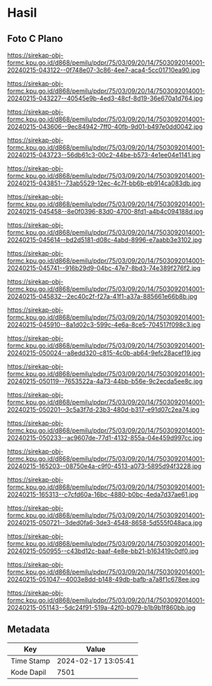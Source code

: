 # Hasil

## Foto C Plano

https://sirekap-obj-formc.kpu.go.id/d868/pemilu/pdpr/75/03/09/20/14/7503092014001-20240215-043122--0f748e07-3c86-4ee7-aca4-5cc01710ea90.jpg

https://sirekap-obj-formc.kpu.go.id/d868/pemilu/pdpr/75/03/09/20/14/7503092014001-20240215-043227--40545e9b-4ed3-48cf-8d19-36e670a1d764.jpg

https://sirekap-obj-formc.kpu.go.id/d868/pemilu/pdpr/75/03/09/20/14/7503092014001-20240215-043606--9ec84942-7ff0-40fb-9d01-b497e0dd0042.jpg

https://sirekap-obj-formc.kpu.go.id/d868/pemilu/pdpr/75/03/09/20/14/7503092014001-20240215-043723--56db61c3-00c2-44be-b573-4e1ee04e1141.jpg

https://sirekap-obj-formc.kpu.go.id/d868/pemilu/pdpr/75/03/09/20/14/7503092014001-20240215-043851--73ab5529-12ec-4c7f-bb6b-eb914ca083db.jpg

https://sirekap-obj-formc.kpu.go.id/d868/pemilu/pdpr/75/03/09/20/14/7503092014001-20240215-045458--8e0f0396-83d0-4700-8fd1-a4b4c094188d.jpg

https://sirekap-obj-formc.kpu.go.id/d868/pemilu/pdpr/75/03/09/20/14/7503092014001-20240215-045614--bd2d5181-d08c-4abd-8996-e7aabb3e3102.jpg

https://sirekap-obj-formc.kpu.go.id/d868/pemilu/pdpr/75/03/09/20/14/7503092014001-20240215-045741--916b29d9-04bc-47e7-8bd3-74e389f276f2.jpg

https://sirekap-obj-formc.kpu.go.id/d868/pemilu/pdpr/75/03/09/20/14/7503092014001-20240215-045832--2ec40c2f-f27a-41f1-a37a-885661e66b8b.jpg

https://sirekap-obj-formc.kpu.go.id/d868/pemilu/pdpr/75/03/09/20/14/7503092014001-20240215-045910--8a1d02c3-599c-4e6a-8ce5-704517f098c3.jpg

https://sirekap-obj-formc.kpu.go.id/d868/pemilu/pdpr/75/03/09/20/14/7503092014001-20240215-050024--a8edd320-c815-4c0b-ab64-9efc28acef19.jpg

https://sirekap-obj-formc.kpu.go.id/d868/pemilu/pdpr/75/03/09/20/14/7503092014001-20240215-050119--7653522a-4a73-44bb-b56e-9c2ecda5ee8c.jpg

https://sirekap-obj-formc.kpu.go.id/d868/pemilu/pdpr/75/03/09/20/14/7503092014001-20240215-050201--3c5a3f7d-23b3-480d-b317-e91d07c2ea74.jpg

https://sirekap-obj-formc.kpu.go.id/d868/pemilu/pdpr/75/03/09/20/14/7503092014001-20240215-050233--ac9607de-77d1-4132-855a-04e459d997cc.jpg

https://sirekap-obj-formc.kpu.go.id/d868/pemilu/pdpr/75/03/09/20/14/7503092014001-20240215-165203--08750e4a-c9f0-4513-a073-5895d94f3228.jpg

https://sirekap-obj-formc.kpu.go.id/d868/pemilu/pdpr/75/03/09/20/14/7503092014001-20240215-165313--c7cfd60a-16bc-4880-b0bc-4eda7d37ae61.jpg

https://sirekap-obj-formc.kpu.go.id/d868/pemilu/pdpr/75/03/09/20/14/7503092014001-20240215-050721--3ded0fa6-3de3-4548-8658-5d555f048aca.jpg

https://sirekap-obj-formc.kpu.go.id/d868/pemilu/pdpr/75/03/09/20/14/7503092014001-20240215-050955--c43bd12c-baaf-4e8e-bb21-b163419c0df0.jpg

https://sirekap-obj-formc.kpu.go.id/d868/pemilu/pdpr/75/03/09/20/14/7503092014001-20240215-051047--4003e8dd-b148-49db-bafb-a7a8f1c678ee.jpg

https://sirekap-obj-formc.kpu.go.id/d868/pemilu/pdpr/75/03/09/20/14/7503092014001-20240215-051143--5dc24f91-519a-42f0-b079-b1b9b1f860bb.jpg


## Metadata

| Key        | Value               |
| ---------- | ------------------- |
| Time Stamp | 2024-02-17 13:05:41 |
| Kode Dapil | 7501                |



